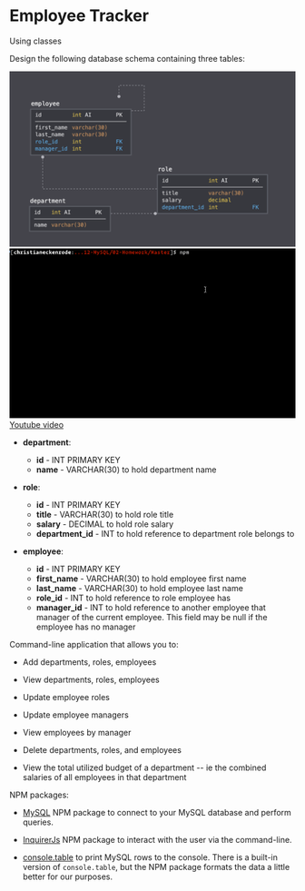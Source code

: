 # Employee Tracker

Using classes 

Design the following database schema containing three tables:

![Database Schema](Assets/schema.png)
![Employee Tracker](Assets/employee-tracker.gif)
[Youtube video](https://youtu.be/oWsuAmCK79s)

* **department**:

  * **id** - INT PRIMARY KEY
  * **name** - VARCHAR(30) to hold department name

* **role**:

  * **id** - INT PRIMARY KEY
  * **title** -  VARCHAR(30) to hold role title
  * **salary** -  DECIMAL to hold role salary
  * **department_id** -  INT to hold reference to department role belongs to

* **employee**:

  * **id** - INT PRIMARY KEY
  * **first_name** - VARCHAR(30) to hold employee first name
  * **last_name** - VARCHAR(30) to hold employee last name
  * **role_id** - INT to hold reference to role employee has
  * **manager_id** - INT to hold reference to another employee that manager of the current employee. This field may be null if the employee has no manager
  
Command-line application that allows you to:

  * Add departments, roles, employees

  * View departments, roles, employees

  * Update employee roles

  * Update employee managers

  * View employees by manager

  * Delete departments, roles, and employees

  * View the total utilized budget of a department -- ie the combined salaries of all employees in that department


NPM packages:

*  [MySQL](https://www.npmjs.com/package/mysql) NPM package to connect to your MySQL database and perform queries.

*  [InquirerJs](https://www.npmjs.com/package/inquirer/v/0.2.3) NPM package to interact with the user via the command-line.

*  [console.table](https://www.npmjs.com/package/console.table) to print MySQL rows to the console. There is a built-in version of `console.table`, but the NPM package formats the data a little better for our purposes.






